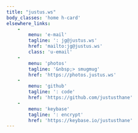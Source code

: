 ```yaml
---
title: "justus.ws"
body_classes: 'home h-card'
elsewhere_links:
    -
        menu: 'e-mail'
        tagline: ': jg@justus.ws'
        href: 'mailto:jg@justus.ws'
        class: 'u-email'
    - 
        menu: 'photos'
        tagline: '&nbsp;> smugmug'
        href: 'https://photos.justus.ws'
    - 
        menu: 'github'
        tagline: ': code'
        href: 'https://github.com/justusthane'
    - 
        menu: 'keybase'
        tagline: ': encrypt'
        href: 'https://keybase.io/justusthane'
---
```

